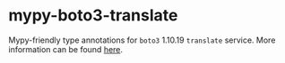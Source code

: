 # mypy-boto3-translate

Mypy-friendly type annotations for `boto3` 1.10.19 `translate` service.
More information can be found [here](https://github.com/vemel/mypy_boto3).